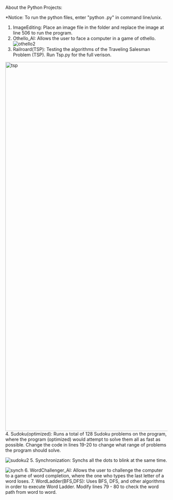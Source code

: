 About the Python Projects:

*Notice: To run the python files,  enter "python .py" in command line/unix.
1. ImageEditing: Place an image file in the folder and replace the image at line 506 to run the program.
2. Othello_AI: Allows the user to face a computer in a game of othello.
![othello2](https://user-images.githubusercontent.com/35988536/42947052-72a7c00c-8b3a-11e8-8bfe-ff66ade75ffe.gif)
3. Railroard(TSP): Testing the algorithms of the Traveling Salesman Problem (TSP). Run Tsp.py for the full verison.
<img width="1147" alt="tsp" src="https://user-images.githubusercontent.com/35988536/42947131-a1e242fc-8b3a-11e8-91cd-79a0c1625df9.png">
4. Sudoku(optimized): Runs a total of 128 Sudoku problems on the program, where the program (optimized) would attempt to solve them all as fast as possible. Change the code in lines 19-20 to change what range of problems the program should solve.

![sudoku2](https://user-images.githubusercontent.com/35988536/42947229-e1932fa6-8b3a-11e8-8bd7-deac8459514a.gif)
5. Synchronization: Synchs all the dots to blink at the same time.

![synch](https://user-images.githubusercontent.com/35988536/42947238-ea173136-8b3a-11e8-8847-919cff21a6d3.gif)
6. WordChallenger_AI: Allows the user to challenge the computer to a game of word completion, where the one who types the last letter of a word loses.
7. WordLadder(BFS,DFS): Uses BFS, DFS, and other algorithms in order to execute Word Ladder. Modify lines 79 - 80 to check the word path from word to word. 

